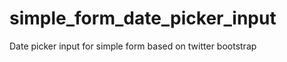 simple_form_date_picker_input
=============================

Date picker input for simple form based on twitter bootstrap
